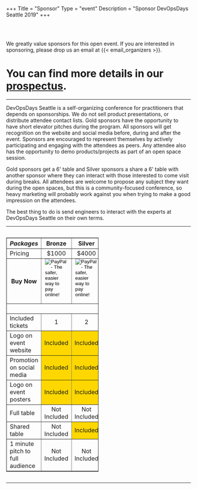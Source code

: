 +++
Title = "Sponsor"
Type = "event"
Description = "Sponsor DevOpsDays Seattle 2019"
+++

<br><br>


We greatly value sponsors for this open event.  If you are interested in sponsoring, please drop us an email at {{< email_organizers >}}. 

You can find more details in our <a href="https://assets.devopsdays.org/events/2019/seattle/devopsdays-seattle-2019-sponsor-prospectus.pdf">prospectus</a>.
===

<hr />

<p>DevOpsDays Seattle is a self-organizing conference for practitioners that depends on sponsorships. We do not sell product presentations, or distribute attendee contact lists. Gold sponsors have the opportunity to have short elevator pitches during the program. All sponsors will get recognition on the website and social media before, during and after the event. Sponsors are encouraged to represent themselves by actively participating and engaging with the attendees as peers. Any attendee also has the opportunity to demo products/projects as part of an open space session.</p>

<p>Gold sponsors get a 6' table and Silver sponsors a share a 6' table with another sponsor where they can interact with those interested to come visit during breaks. All attendees are welcome to propose any subject they want during the open spaces, but this is a community-focused conference, so heavy marketing will probably work against you when trying to make a good impression on the attendees.</p>

<p>The best thing to do is send engineers to interact with the experts at DevOpsDays Seattle on their own terms.</p>

<hr />

<div style="width:100%;overflow:hidden">
  <div style="width:50%;float:left" align="center">
    <table border=1 cellspacing=1>
      <tr>
        <th><i>Packages</i></th>
        <th><center><b>Bronze</b></center></th>
        <th><center><b>Silver</b></center></th>
        <th><center><b>Gold</b></center></th>
      </tr>
      <tr>
        <td>Pricing</td>
        <td align="center">$1000</td>
        <td align="center">$4000</td>
        <td align="center">$7000</td>
      </tr>
      <tr>
        <th>Buy Now</th>
        <td style="padding: 0px 10px 0px 10px;">
          <form action="https://www.paypal.com/cgi-bin/webscr" method="post" target="_top">
          <input type="hidden" name="cmd" value="_s-xclick">
          <input type="hidden" name="hosted_button_id" value="F24MPPK5RC5Z8">
          <input type="image" src="https://www.paypalobjects.com/en_US/i/btn/btn_paynow_LG.gif" border="0" name="submit" alt="PayPal - The safer, easier way to pay online!">
          <img alt="" border="0" src="https://www.paypalobjects.com/en_US/i/scr/pixel.gif" width="1" height="1">
          </form>
        </td>
        <td style="padding: 0px 10px 0px 10px;">
          <form action="https://www.paypal.com/cgi-bin/webscr" method="post" target="_top">
          <input type="hidden" name="cmd" value="_s-xclick">
          <input type="hidden" name="hosted_button_id" value="XSZA34MYCG3FS">
          <input type="image" src="https://www.paypalobjects.com/en_US/i/btn/btn_paynow_LG.gif" border="0" name="submit" alt="PayPal - The safer, easier way to pay online!">
          <img alt="" border="0" src="https://www.paypalobjects.com/en_US/i/scr/pixel.gif" width="1" height="1">
          </form>
        </td>
        <td style="padding: 0px 10px 0px 10px">
          <form action="https://www.paypal.com/cgi-bin/webscr" method="post" target="_top">
          <input type="hidden" name="cmd" value="_s-xclick">
          <input type="hidden" name="hosted_button_id" value="LDL9YT3DT62DC">
          <input type="image" src="https://www.paypalobjects.com/en_US/i/btn/btn_paynow_LG.gif" border="0" name="submit" alt="PayPal - The safer, easier way to pay online!">
          <img alt="" border="0" src="https://www.paypalobjects.com/en_US/i/scr/pixel.gif" width="1" height="1">
          </form>
        </td>
      </tr>  
      <tr>
        <td colspan="4">&nbsp;</td>
      </tr>
      <tr>
        <td>Included tickets</td><td align="center">1</td><td align="center">2</td><td align="center">4</td>
      </tr>
      <tr>
        <td>Logo on event website</td><td align="center" bgcolor="gold">Included</td><td align="center" bgcolor="gold">Included</td><td align="center" bgcolor="gold">Included</td>
      </tr>
      <tr>
        <td>Promotion on social media</td><td align="center" bgcolor="gold">Included</td><td align="center" bgcolor="gold">Included</td><td align="center" bgcolor="gold">Included</td>
      </tr>
      <tr>
        <td>Logo on event posters</td><td align="center" bgcolor="gold">Included</td><td align="center" bgcolor="gold">Included</td><td align="center" bgcolor="gold">Included</td>
      </tr>
      <tr>
        <td>Full table</td><td align="center">Not Included</td><td align="center">Not Included</td><td align="center" bgcolor="gold">Included</td>
      </tr>
      <tr>
        <td>Shared table</td><td align="center">Not Included</td><td align="center" bgcolor="gold">Included</td><td align="center">Not Included</td>
      </tr>
      <tr>
        <td>1 minute pitch to full audience</td><td align="center">Not Included</td><td align="center">Not Included</td><td align="center" bgcolor="gold">Included</td>
      </tr>
    </table>
  </div>

</div>
<hr/>
